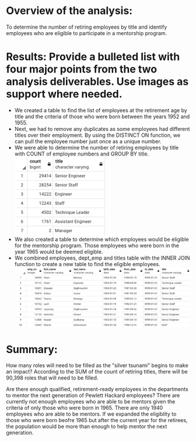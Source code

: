 # Overview of the analysis:
To determine the number of retiring employees by title and identify employees who are eligible to participate in a mentorship program. 


# Results: Provide a bulleted list with four major points from the two analysis deliverables. Use images as support where needed.
- We created a table to find the list of employees at the retirement age by title and the criteria of those who were born between the years 1952 and 1955. 
- Next, we had to remove any duplicates as some employees had different titles over their employment. By using the DISTINCT ON function, we can pull the employee number just once as a unique number.
- We were able to determine the number of retiring employees by title with COUNT of employee numbers and GROUP BY title.
![Retirement Titles](retirement_title.png)
- We also created a table to determine which employees would be eligible for the mentorship program. Those employees who were born in the year 1965 would be deemed eligible.
- We combined employees, dept_emp and titles table with the INNER JOIN function to create a new table to find the eligible employees.
![Mentorship Eligibility](mentorship.png)

# Summary: 
How many roles will need to be filled as the "silver tsunami" begins to make an impact?
According to the SUM of the count of retiring titles, there will be 90,398 roles that will need to be filled.

Are there enough qualified, retirement-ready employees in the departments to mentor the next generation of Pewlett Hackard employees?
There are currently not enough employees who are able to be mentors given the criteria of only those who were born in 1965. There are only 1940 employees who are able to be mentors.
If we expanded the eligiblity to those who were born beofre 1965 but after the current year for the retirees, the population would be more than enough to help mentor the next generation. 
